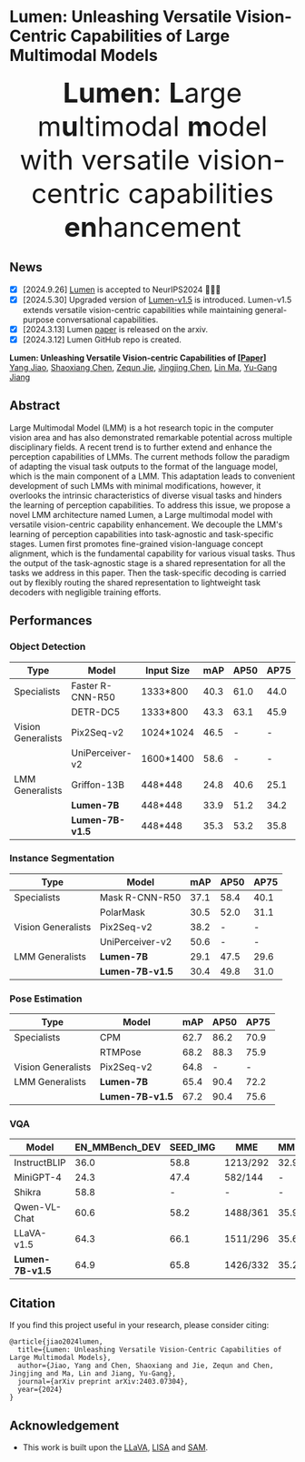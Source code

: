 # Lumen: Unleashing Versatile Vision-Centric Capabilities of Large Multimodal Models

<font size=7><div align='center'><b>Lumen</b>: <b>L</b>arge m<b>u</b>ltimodal <b>m</b>odel with versatile vision-centric capabilities <b>en</b>hancement</div></font>

## News
- [x] [2024.9.26] [Lumen](https://arxiv.org/abs/2403.07304) is accepted to NeurIPS2024 🎉🎉🎉
- [x] [2024.5.30] Upgraded version of [Lumen-v1.5](https://arxiv.org/abs/2403.07304) is introduced. Lumen-v1.5 extends versatile vision-centric capabilities while maintaining general-purpose conversational capabilities.
- [x] [2024.3.13] Lumen [paper](https://arxiv.org/abs/2403.07304) is released on the arxiv.
- [x] [2024.3.12] Lumen GitHub repo is created.

**Lumen: Unleashing Versatile Vision-centric Capabilities of [[Paper](https://arxiv.org/abs/2403.07304)]** <br />
[Yang Jiao](https://scholar.google.com/citations?user=5gA7Wv0AAAAJ&hl=zh-CN),
[Shaoxiang Chen](https://scholar.google.com/citations?user=WL5mbfEAAAAJ&hl=zh-CN),
[Zequn Jie](https://scholar.google.com/citations?user=4sKGNB0AAAAJ&hl=zh-CN&oi=sra),
[Jingjing Chen](https://scholar.google.com/citations?user=DfWdqzQAAAAJ&hl=zh-CN),
[Lin Ma](https://scholar.google.com/citations?user=DAn1pA4AAAAJ&hl=zh-CN),
[Yu-Gang Jiang](https://scholar.google.com.hk/citations?user=BUEDUFkAAAAJ&hl=zh-CN)<br />

## Abstract
Large Multimodal Model (LMM) is a hot research topic in the computer vision area and has also demonstrated remarkable potential across multiple disciplinary fields. A recent trend is to further extend and enhance the perception capabilities of LMMs. The current methods follow the paradigm of adapting the visual task outputs to the format of the language model, which is the main component of a LMM. This adaptation leads to convenient development of such LMMs with minimal modifications, however, it overlooks the intrinsic characteristics of diverse visual tasks and hinders the learning of perception capabilities. To address this issue, we propose a novel LMM architecture named Lumen, a Large multimodal model with versatile vision-centric capability enhancement. We decouple the LMM's learning of perception capabilities into task-agnostic and task-specific stages. Lumen first promotes fine-grained vision-language concept alignment, which is the fundamental capability for various visual tasks. Thus the output of the task-agnostic stage is a shared representation for all the tasks we address in this paper. Then the task-specific decoding is carried out by flexibly routing the shared representation to lightweight task decoders with negligible training efforts.

## Performances
### Object Detection
| Type               | Model            | Input Size |  mAP  | AP50 | AP75 |
|--------------------|------------------|------------|------|------|------|
| Specialists        | Faster R-CNN-R50 | 1333*800   | 40.3 | 61.0 | 44.0 | 
|                    | DETR-DC5         | 1333*800   | 43.3 | 63.1 | 45.9 |
| Vision Generalists | Pix2Seq-v2       | 1024*1024  | 46.5 |   -  |  -  |
|                    | UniPerceiver-v2  | 1600*1400  | 58.6 |   -  |  -  |
| LMM Generalists    | Griffon-13B      | 448*448    | 24.8 | 40.6 | 25.1 |
|                    | **Lumen-7B**     | 448*448    | 33.9 | 51.2 | 34.2 |
|                    | **Lumen-7B-v1.5**| 448*448    | 35.3 | 53.2 | 35.8 |


### Instance Segmentation
| Type               | Model            |  mAP  | AP50 | AP75 |
|--------------------|------------------|------|------|------|
| Specialists        | Mask R-CNN-R50   | 37.1 | 58.4 | 40.1 | 
|                    | PolarMask        | 30.5 | 52.0 | 31.1 |
| Vision Generalists | Pix2Seq-v2       | 38.2 |   -  |  -  |
|                    | UniPerceiver-v2  | 50.6 |   -  |  -  |
| LMM Generalists    | **Lumen-7B**     | 29.1 | 47.5 | 29.6 |
|                    | **Lumen-7B-v1.5**| 30.4 | 49.8 | 31.0 |

### Pose Estimation
| Type               | Model            |  mAP  | AP50 | AP75 |
|--------------------|------------------|------|------|------|
| Specialists        | CPM              | 62.7 | 86.2 | 70.9 | 
|                    | RTMPose          | 68.2 | 88.3 | 75.9 |
| Vision Generalists | Pix2Seq-v2       | 64.8 |   -  |  -  |
| LMM Generalists    | **Lumen-7B**     | 65.4 | 90.4 | 72.2 |
|                    | **Lumen-7B-v1.5**| 67.2 | 90.4 | 75.6 |

### VQA
| Model              | EN_MMBench_DEV   |  SEED_IMG  |  MME     | MMMU_VAL | MathVista |
|--------------------|------------------|------------|----------|----------|-----------|
| InstructBLIP       | 36.0             | 58.8       | 1213/292 |  32.9    |    25.3   |
| MiniGPT-4          | 24.3             | 47.4       | 582/144  |  -       |    23.1   |
| Shikra             | 58.8             | -          | -        |  -       |    -      |
| Qwen-VL-Chat       | 60.6             | 58.2       | 1488/361 |  35.9    |    -      |
| LLaVA-v1.5         | 64.3             | 66.1       | 1511/296 |  35.6    |    23.5   |
| **Lumen-7B-v1.5**  | 64.9             | 65.8       | 1426/332 |  35.2    |    24.6   |

## Citation 
If you find this project useful in your research, please consider citing:

```
@article{jiao2024lumen,
  title={Lumen: Unleashing Versatile Vision-Centric Capabilities of Large Multimodal Models},
  author={Jiao, Yang and Chen, Shaoxiang and Jie, Zequn and Chen, Jingjing and Ma, Lin and Jiang, Yu-Gang},
  journal={arXiv preprint arXiv:2403.07304},
  year={2024}
}
```

## Acknowledgement
-  This work is built upon the [LLaVA](https://github.com/haotian-liu/LLaVA), [LISA](https://github.com/dvlab-research/LISA) and [SAM](https://github.com/facebookresearch/segment-anything). 
